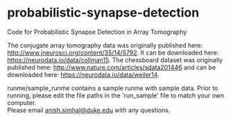 # probabilistic-synapse-detection
Code for Probabilistic Synapse Detection in Array Tomography 

The conjugate array tomography data was originally published here: http://www.jneurosci.org/content/35/14/5792.  It can be downloaded here: https://neurodata.io/data/collman15.  The chessboard dataset was originally published here: http://www.nature.com/articles/sdata201446 and can be downloaded here: https://neurodata.io/data/weiler14. 

runme/sample_runme contains a sample runme with sample data.  Prior to running, please edit the file paths in the 'run_sample' file to match your own computer.  
Please email anish.simhal@duke.edu with any questions. 

